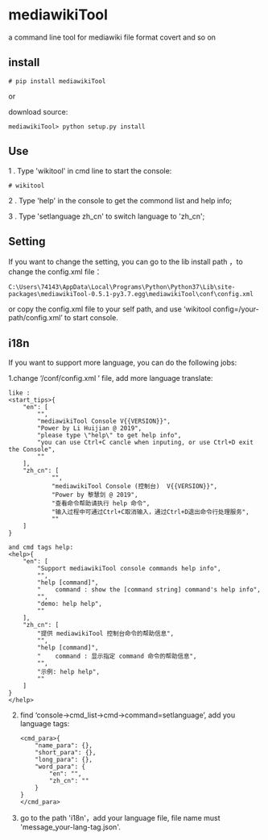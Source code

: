 # mediawikiTool
a command line tool for mediawiki file format covert and so on

## install

```
# pip install mediawikiTool
```

or

download source:

```
mediawikiTool> python setup.py install
```

## Use

1 . Type 'wikitool' in cmd line to start the console:

```
# wikitool
```

2 . Type 'help' in the console to get the commond list and help info;

3 . Type  'setlanguage zh_cn' to switch language to 'zh_cn';



## Setting

If you want to change the setting, you can go to the lib install path ，to change the config.xml file：

```
C:\Users\74143\AppData\Local\Programs\Python\Python37\Lib\site-packages\mediawikiTool-0.5.1-py3.7.egg\mediawikiTool\conf\config.xml
```

or copy the config.xml file to your self path, and use ‘wikitool config=/your-path/config.xml’ to start console.



## i18n

If you want to support more language,  you can do the following jobs:

1.change ‘/conf/config.xml ’ file,  add more language translate:

```
like :
<start_tips>{
    "en": [
        "",
        "mediawikiTool Console V{{VERSION}}",
        "Power by Li Huijian @ 2019",
        "please type \"help\" to get help info",
        "you can use Ctrl+C cancle when inputing, or use Ctrl+D exit the Console",
        ""
    ],
    "zh_cn": [
            "",
            "mediawikiTool Console (控制台)  V{{VERSION}}",
            "Power by 黎慧剑 @ 2019",
            "查看命令帮助请执行 help 命令",
            "输入过程中可通过Ctrl+C取消输入，通过Ctrl+D退出命令行处理服务",
            ""
    ]
}

and cmd tags help:
<help>{
    "en": [
        "Support mediawikiTool console commands help info",
        "",
        "help [command]",
        "    command : show the [command string] command's help info",
        "",
        "demo: help help",
        ""
    ],
    "zh_cn": [
        "提供 mediawikiTool 控制台命令的帮助信息",
        "",
        "help [command]",
        "    command : 显示指定 command 命令的帮助信息",
        "",
        "示例: help help",
        ""
    ]
}
</help>
```

2. find ‘console->cmd_list->cmd->command=setlanguage’, add you language tags:

   ```
   <cmd_para>{
       "name_para": {},
       "short_para": {},
       "long_para": {},
       "word_para": {
           "en": "",
           "zh_cn": ""
       }
   }
   </cmd_para>
   ```

3. go to the path 'i18n'，add your language file, file name must 'message_your-lang-tag.json'.
